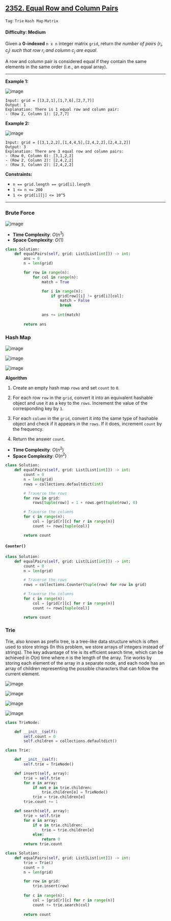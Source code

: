 ## [2352. Equal Row and Column Pairs](https://leetcode.com/problems/equal-row-and-column-pairs)

```Tag```: ```Trie``` ```Hash Map``` ```Matrix```

#### Difficulty: Medium

Given a __0-indexed__ ```n x n``` integer matrix ```grid```, return _the number of pairs (r<sub>i</sub>, c<sub>j</sub>) such that row r<sub>i</sub> and column c<sub>j</sub> are equal_.

A row and column pair is considered equal if they contain the same elements in the same order (i.e., an equal array).

---

__Example 1:__

![image](https://assets.leetcode.com/uploads/2022/06/01/ex1.jpg)
```
Input: grid = [[3,2,1],[1,7,6],[2,7,7]]
Output: 1
Explanation: There is 1 equal row and column pair:
- (Row 2, Column 1): [2,7,7]
```

__Example 2:__

![image](https://assets.leetcode.com/uploads/2022/06/01/ex2.jpg)
```
Input: grid = [[3,1,2,2],[1,4,4,5],[2,4,2,2],[2,4,2,2]]
Output: 3
Explanation: There are 3 equal row and column pairs:
- (Row 0, Column 0): [3,1,2,2]
- (Row 2, Column 2): [2,4,2,2]
- (Row 3, Column 2): [2,4,2,2]
```

__Constraints:__

- ```n == grid.length == grid[i].length```
- ```1 <= n <= 200```
- ```1 <= grid[i][j] <= 10^5```

---

### Brute Force

![image](https://leetcode.com/problems/equal-row-and-column-pairs/Figures/2352/b1.png)

- __Time Complexity__: $O(n^3)$
- __Space Complexity__: $O(1)$

```Python
class Solution:
    def equalPairs(self, grid: List[List[int]]) -> int:
        ans = 0
        n = len(grid)

        for row in range(n):
            for col in range(n):
                match = True

                for i in range(n):
                    if grid[row][i] != grid[i][col]:
                        match = False
                        break
                
                ans += int(match)
            
        return ans
```

### Hash Map

![image](https://leetcode.com/problems/equal-row-and-column-pairs/Figures/2352/1.png)

![image](https://leetcode.com/problems/equal-row-and-column-pairs/Figures/2352/2.png)

![image](https://leetcode.com/problems/equal-row-and-column-pairs/Figures/2352/3.png)

__Algorithm__

1. Create an empty hash map ```rows``` and set ```count``` to ```0```.

2. For each row ```row``` in the ```grid```, convert it into an equivalent hashable object and use it as a key to the ```rows```. Increment the value of the corresponding key by ```1```.

3. For each ```column``` in the ```grid```, convert it into the same type of hashable object and check if it appears in the ```rows```. If it does, increment ```count``` by the frequency.

4. Return the answer ```count```.

- __Time Complexity__: $O(n^2)$
- __Space Complexity__: $O(n^2)$

```Python
class Solution:
    def equalPairs(self, grid: List[List[int]]) -> int:
        count = 0
        n = len(grid)
        rows = collections.defaultdict(int)

        # Traverse the rows
        for row in grid:
            rows[tuple(row)] = 1 + rows.get(tuple(row), 0)

        # Traverse the columns
        for c in range(n):
            col = [grid[r][c] for r in range(n)]
            count += rows[tuple(col)]

        return count
```

#### ```Counter()```

```Python
class Solution:
    def equalPairs(self, grid: List[List[int]]) -> int:
        count = 0
        n = len(grid)

        # Traverse the rows
        rows = collections.Counter(tuple(row) for row in grid)

        # Traverse the columns
        for c in range(n):
            col = [grid[r][c] for r in range(n)]
            count += rows[tuple(col)]

        return count
```

### Trie

Trie, also known as prefix tree, is a tree-like data structure which is often used to store strings (In this problem, we store arrays of integers instead of strings). The key advantage of trie is its efficient search time, which can be achieved in $O(n)$ time where $n$ is the length of the array. Trie works by storing each element of the array in a separate node, and each node has an array of children representing the possible characters that can follow the current element.

![image](https://leetcode.com/problems/equal-row-and-column-pairs/Figures/2352/t1.png)

![image](https://leetcode.com/problems/equal-row-and-column-pairs/Figures/2352/t2.png)

![image](https://leetcode.com/problems/equal-row-and-column-pairs/Figures/2352/t3.png)

![image](https://github.com/quananhle/Python/assets/35042430/b7045e6d-cd74-4143-b493-26902ee5b843)

```Python
class TrieNode:

    def __init__(self):
        self.count = 0
        self.children = collections.defaultdict()

class Trie:

    def __init__(self):
        self.trie = TrieNode()

    def insert(self, array):
        trie = self.trie
        for e in array:
            if not e in trie.children:
                trie.children[e] = TrieNode()
            trie = trie.children[e]
        trie.count += 1

    def search(self, array):
        trie = self.trie
        for e in array:
            if e in trie.children:
                trie = trie.children[e]
            else:
                return 0
        return trie.count

class Solution:
    def equalPairs(self, grid: List[List[int]]) -> int:
        trie = Trie()
        count = 0
        n = len(grid)

        for row in grid:
            trie.insert(row)
        
        for c in range(n):
            col = [grid[r][c] for r in range(n)]
            count += trie.search(col)
        
        return count
```
